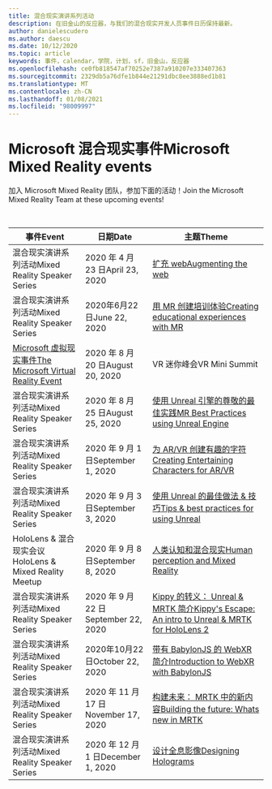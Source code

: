 ```yaml
---
title: 混合现实演讲系列活动
description: 在旧金山的反应器，与我们的混合现实开发人员事件日历保持最新。
author: danielescudero
ms.author: daescu
ms.date: 10/12/2020
ms.topic: article
keywords: 事件，calendar，学院，计划，sf，旧金山，反应器
ms.openlocfilehash: ce0fb818547af70252e7387a910207e333407363
ms.sourcegitcommit: 2329db5a76dfe1b844e21291dbc8ee3888ed1b81
ms.translationtype: MT
ms.contentlocale: zh-CN
ms.lasthandoff: 01/08/2021
ms.locfileid: "98009997"
---
```

# <a name="microsoft-mixed-reality-events"></a><span data-ttu-id="e86c1-104">Microsoft 混合现实事件</span><span class="sxs-lookup"><span data-stu-id="e86c1-104">Microsoft Mixed Reality events</span></span>

<span data-ttu-id="e86c1-105">加入 Microsoft Mixed Reality 团队，参加下面的活动！</span><span class="sxs-lookup"><span data-stu-id="e86c1-105">Join the Microsoft Mixed Reality Team at these upcoming events!</span></span>

<br>

|<span data-ttu-id="e86c1-106">事件</span><span class="sxs-lookup"><span data-stu-id="e86c1-106">Event</span></span>|<span data-ttu-id="e86c1-107">日期</span><span class="sxs-lookup"><span data-stu-id="e86c1-107">Date</span></span>|<span data-ttu-id="e86c1-108">主题</span><span class="sxs-lookup"><span data-stu-id="e86c1-108">Theme</span></span>|
|-------------|-------------|-----|
| <span data-ttu-id="e86c1-109">混合现实演讲系列活动</span><span class="sxs-lookup"><span data-stu-id="e86c1-109">Mixed Reality Speaker Series</span></span>|<span data-ttu-id="e86c1-110">2020 年 4 月 23 日</span><span class="sxs-lookup"><span data-stu-id="e86c1-110">April 23, 2020</span></span>|[<span data-ttu-id="e86c1-111">扩充 web</span><span class="sxs-lookup"><span data-stu-id="e86c1-111">Augmenting the web</span></span>](https://channel9.msdn.com/Shows/Docs-Mixed-Reality/Augmenting-WebXR-Standards)|
| <span data-ttu-id="e86c1-112">混合现实演讲系列活动</span><span class="sxs-lookup"><span data-stu-id="e86c1-112">Mixed Reality Speaker Series</span></span>|<span data-ttu-id="e86c1-113">2020年6月22日</span><span class="sxs-lookup"><span data-stu-id="e86c1-113">June 22, 2020</span></span>|[<span data-ttu-id="e86c1-114">用 MR 创建培训体验</span><span class="sxs-lookup"><span data-stu-id="e86c1-114">Creating educational experiences with MR</span></span>](https://channel9.msdn.com/Shows/Docs-Mixed-Reality/Educational-Experiences-in-MR)|
| [<span data-ttu-id="e86c1-115">Microsoft 虚拟现实事件</span><span class="sxs-lookup"><span data-stu-id="e86c1-115">The Microsoft Virtual Reality Event</span></span>](https://www.meetup.com/hololens-mr/events/272364822/)|<span data-ttu-id="e86c1-116">2020 年 8 月 20 日</span><span class="sxs-lookup"><span data-stu-id="e86c1-116">August 20, 2020</span></span>|<span data-ttu-id="e86c1-117">VR 迷你峰会</span><span class="sxs-lookup"><span data-stu-id="e86c1-117">VR Mini Summit</span></span>|
| <span data-ttu-id="e86c1-118">混合现实演讲系列活动</span><span class="sxs-lookup"><span data-stu-id="e86c1-118">Mixed Reality Speaker Series</span></span>|<span data-ttu-id="e86c1-119">2020 年 8 月 25 日</span><span class="sxs-lookup"><span data-stu-id="e86c1-119">August 25, 2020</span></span>|[<span data-ttu-id="e86c1-120">使用 Unreal 引擎的尊敬的最佳实践</span><span class="sxs-lookup"><span data-stu-id="e86c1-120">MR Best Practices using Unreal Engine</span></span>](https://channel9.msdn.com/Shows/Docs-Mixed-Reality/Tips-and-Best-Practices-for-using-UE4-in-MR)|
| <span data-ttu-id="e86c1-121">混合现实演讲系列活动</span><span class="sxs-lookup"><span data-stu-id="e86c1-121">Mixed Reality Speaker Series</span></span>|<span data-ttu-id="e86c1-122">2020 年 9 月 1 日</span><span class="sxs-lookup"><span data-stu-id="e86c1-122">September 1, 2020</span></span>|[<span data-ttu-id="e86c1-123">为 AR/VR 创建有趣的字符</span><span class="sxs-lookup"><span data-stu-id="e86c1-123">Creating Entertaining Characters for AR/VR</span></span>](https://channel9.msdn.com/Shows/Docs-Mixed-Reality/Creating-Entertaining-Characters-for-Mixed-Reality)|
| <span data-ttu-id="e86c1-124">混合现实演讲系列活动</span><span class="sxs-lookup"><span data-stu-id="e86c1-124">Mixed Reality Speaker Series</span></span>|<span data-ttu-id="e86c1-125">2020 年 9 月 3 日</span><span class="sxs-lookup"><span data-stu-id="e86c1-125">September 3, 2020</span></span>|[<span data-ttu-id="e86c1-126">使用 Unreal 的最佳做法 & 技巧</span><span class="sxs-lookup"><span data-stu-id="e86c1-126">Tips & best practices for using Unreal</span></span>](https://channel9.msdn.com/Shows/Docs-Mixed-Reality/Tips-and-Best-Practices-for-using-UE4-in-MR)|
| <span data-ttu-id="e86c1-127">HoloLens & 混合现实会议</span><span class="sxs-lookup"><span data-stu-id="e86c1-127">HoloLens & Mixed Reality Meetup</span></span>|<span data-ttu-id="e86c1-128">2020 年 9 月 8 日</span><span class="sxs-lookup"><span data-stu-id="e86c1-128">September 8, 2020</span></span>|[<span data-ttu-id="e86c1-129">人类认知和混合现实</span><span class="sxs-lookup"><span data-stu-id="e86c1-129">Human perception and Mixed Reality</span></span>](https://channel9.msdn.com/Shows/Docs-Mixed-Reality/Human-Perception-and-Mixed-Reality)|
| <span data-ttu-id="e86c1-130">混合现实演讲系列活动</span><span class="sxs-lookup"><span data-stu-id="e86c1-130">Mixed Reality Speaker Series</span></span>|<span data-ttu-id="e86c1-131">2020 年 9 月 22 日</span><span class="sxs-lookup"><span data-stu-id="e86c1-131">September 22, 2020</span></span>|[<span data-ttu-id="e86c1-132">Kippy 的转义： Unreal & MRTK 简介</span><span class="sxs-lookup"><span data-stu-id="e86c1-132">Kippy's Escape: An intro to Unreal & MRTK for HoloLens 2</span></span>]()|
| <span data-ttu-id="e86c1-133">混合现实演讲系列活动</span><span class="sxs-lookup"><span data-stu-id="e86c1-133">Mixed Reality Speaker Series</span></span>|<span data-ttu-id="e86c1-134">2020年10月22日</span><span class="sxs-lookup"><span data-stu-id="e86c1-134">October 22, 2020</span></span>|[<span data-ttu-id="e86c1-135">带有 BabylonJS 的 WebXR 简介</span><span class="sxs-lookup"><span data-stu-id="e86c1-135">Introduction to WebXR with BabylonJS</span></span>](https://channel9.msdn.com/Shows/Docs-Mixed-Reality/Adding-Augmented-Reality-to-your-Typescript-Project)|
| <span data-ttu-id="e86c1-136">混合现实演讲系列活动</span><span class="sxs-lookup"><span data-stu-id="e86c1-136">Mixed Reality Speaker Series</span></span>|<span data-ttu-id="e86c1-137">2020 年 11 月 17 日</span><span class="sxs-lookup"><span data-stu-id="e86c1-137">November 17, 2020</span></span>|[<span data-ttu-id="e86c1-138">构建未来： MRTK 中的新内容</span><span class="sxs-lookup"><span data-stu-id="e86c1-138">Building the future: Whats new in MRTK</span></span>](https://channel9.msdn.com/Shows/Docs-Mixed-Reality/Building-the-Future-Whats-New-in-the-Mixed-Reality-Toolkit)|
| <span data-ttu-id="e86c1-139">混合现实演讲系列活动</span><span class="sxs-lookup"><span data-stu-id="e86c1-139">Mixed Reality Speaker Series</span></span>|<span data-ttu-id="e86c1-140">2020 年 12 月 1 日</span><span class="sxs-lookup"><span data-stu-id="e86c1-140">December 1, 2020</span></span>|[<span data-ttu-id="e86c1-141">设计全息影像</span><span class="sxs-lookup"><span data-stu-id="e86c1-141">Designing Holograms</span></span>]()|